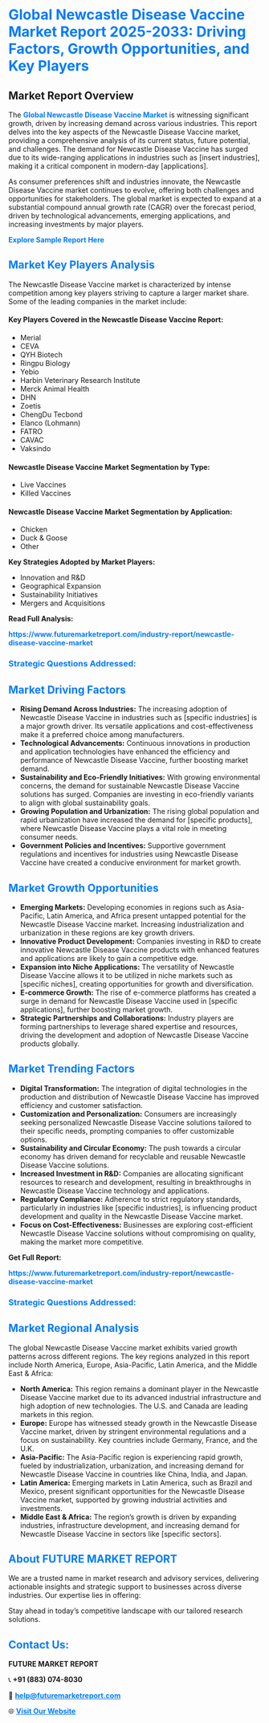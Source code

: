 <h1 style="color: #007BFF;">Global Newcastle Disease Vaccine Market Report 2025-2033: Driving Factors, Growth Opportunities, and Key Players</h1>

<section id="overview">
<h2>Market Report Overview</h2>
<p>The <a href="https://www.futuremarketreport.com/industry-report/newcastle-disease-vaccine-market" style="color: #007BFF; text-decoration: none;"><strong>Global Newcastle Disease Vaccine Market</strong></a> is witnessing significant growth, driven by increasing demand across various industries. This report delves into the key aspects of the Newcastle Disease Vaccine market, providing a comprehensive analysis of its current status, future potential, and challenges. The demand for Newcastle Disease Vaccine has surged due to its wide-ranging applications in industries such as [insert industries], making it a critical component in modern-day [applications].</p>
<p>As consumer preferences shift and industries innovate, the Newcastle Disease Vaccine market continues to evolve, offering both challenges and opportunities for stakeholders. The global market is expected to expand at a substantial compound annual growth rate (CAGR) over the forecast period, driven by technological advancements, emerging applications, and increasing investments by major players.</p>
</section>

<section id="overview">
<p><a href="https://www.futuremarketreport.com/request-sample/reportId=60783" style="color: #007BFF; text-decoration: none;"><strong>Explore Sample Report Here</strong></a></p>
</section>

<section id="key-players">
<h2 style="color: #007BFF;">Market Key Players Analysis</h2>
<p>The Newcastle Disease Vaccine market is characterized by intense competition among key players striving to capture a larger market share. Some of the leading companies in the market include:</p>
<h4>Key Players Covered in the Newcastle Disease Vaccine Report:</h4>
<ul><li>Merial</li><li>CEVA</li><li>QYH Biotech</li><li>Ringpu Biology</li><li>Yebio</li><li>Harbin Veterinary Research Institute</li><li>Merck Animal Health</li><li>DHN</li><li>Zoetis</li><li>ChengDu Tecbond</li><li>Elanco (Lohmann)</li><li>FATRO</li><li>CAVAC</li><li>Vaksindo</li></ul>
<h4>Newcastle Disease Vaccine Market Segmentation by Type:</h4>
<ul><li>Live Vaccines</li><li>Killed Vaccines</li></ul>

<h4>Newcastle Disease Vaccine Market Segmentation by Application:</h4>
<ul><li>Chicken</li><li>Duck &amp; Goose</li><li>Other</li></ul>
<p><strong>Key Strategies Adopted by Market Players:</strong></p>
<ul>
<li>Innovation and R&D</li>
<li>Geographical Expansion</li>
<li>Sustainability Initiatives</li>
<li>Mergers and Acquisitions</li>
</ul>
</section>

<section>
<p><strong>Read Full Analysis: </strong></p><a href="https://www.futuremarketreport.com/industry-report/newcastle-disease-vaccine-market" style="color: #007BFF; text-decoration: none;"><strong>https://www.futuremarketreport.com/industry-report/newcastle-disease-vaccine-market</strong></a>
<h3 style="color: #007BFF;">Strategic Questions Addressed:</h3>
</section>

<section id="driving-factors">
<h2 style="color: #007BFF;">Market Driving Factors</h2>
<ul>
<li><strong>Rising Demand Across Industries:</strong> The increasing adoption of Newcastle Disease Vaccine in industries such as [specific industries] is a major growth driver. Its versatile applications and cost-effectiveness make it a preferred choice among manufacturers.</li>
<li><strong>Technological Advancements:</strong> Continuous innovations in production and application technologies have enhanced the efficiency and performance of Newcastle Disease Vaccine, further boosting market demand.</li>
<li><strong>Sustainability and Eco-Friendly Initiatives:</strong> With growing environmental concerns, the demand for sustainable Newcastle Disease Vaccine solutions has surged. Companies are investing in eco-friendly variants to align with global sustainability goals.</li>
<li><strong>Growing Population and Urbanization:</strong> The rising global population and rapid urbanization have increased the demand for [specific products], where Newcastle Disease Vaccine plays a vital role in meeting consumer needs.</li>
<li><strong>Government Policies and Incentives:</strong> Supportive government regulations and incentives for industries using Newcastle Disease Vaccine have created a conducive environment for market growth.</li>
</ul>
</section>

<section id="growth-opportunities">
<h2 style="color: #007BFF;">Market Growth Opportunities</h2>
<ul>
<li><strong>Emerging Markets:</strong> Developing economies in regions such as Asia-Pacific, Latin America, and Africa present untapped potential for the Newcastle Disease Vaccine market. Increasing industrialization and urbanization in these regions are key growth drivers.</li>
<li><strong>Innovative Product Development:</strong> Companies investing in R&D to create innovative Newcastle Disease Vaccine products with enhanced features and applications are likely to gain a competitive edge.</li>
<li><strong>Expansion into Niche Applications:</strong> The versatility of Newcastle Disease Vaccine allows it to be utilized in niche markets such as [specific niches], creating opportunities for growth and diversification.</li>
<li><strong>E-commerce Growth:</strong> The rise of e-commerce platforms has created a surge in demand for Newcastle Disease Vaccine used in [specific applications], further boosting market growth.</li>
<li><strong>Strategic Partnerships and Collaborations:</strong> Industry players are forming partnerships to leverage shared expertise and resources, driving the development and adoption of Newcastle Disease Vaccine products globally.</li>
</ul>
</section>

<section id="trending-factors">
<h2 style="color: #007BFF;">Market Trending Factors</h2>
<ul>
<li><strong>Digital Transformation:</strong> The integration of digital technologies in the production and distribution of Newcastle Disease Vaccine has improved efficiency and customer satisfaction.</li>
<li><strong>Customization and Personalization:</strong> Consumers are increasingly seeking personalized Newcastle Disease Vaccine solutions tailored to their specific needs, prompting companies to offer customizable options.</li>
<li><strong>Sustainability and Circular Economy:</strong> The push towards a circular economy has driven demand for recyclable and reusable Newcastle Disease Vaccine solutions.</li>
<li><strong>Increased Investment in R&D:</strong> Companies are allocating significant resources to research and development, resulting in breakthroughs in Newcastle Disease Vaccine technology and applications.</li>
<li><strong>Regulatory Compliance:</strong> Adherence to strict regulatory standards, particularly in industries like [specific industries], is influencing product development and quality in the Newcastle Disease Vaccine market.</li>
<li><strong>Focus on Cost-Effectiveness:</strong> Businesses are exploring cost-efficient Newcastle Disease Vaccine solutions without compromising on quality, making the market more competitive.</li>
</ul>
</section>

<section>
<p><strong>Get Full Report: </strong></p><a href="https://www.futuremarketreport.com/industry-report/newcastle-disease-vaccine-market" style="color: #007BFF; text-decoration: none;"><strong>https://www.futuremarketreport.com/industry-report/newcastle-disease-vaccine-market</strong></a>
<h3 style="color: #007BFF;">Strategic Questions Addressed:</h3>
</section>


<section id="regional-analysis">
<h2 style="color: #007BFF;">Market Regional Analysis</h2>
<p>The global Newcastle Disease Vaccine market exhibits varied growth patterns across different regions. The key regions analyzed in this report include North America, Europe, Asia-Pacific, Latin America, and the Middle East & Africa:</p>
<ul>
<li><strong>North America:</strong> This region remains a dominant player in the Newcastle Disease Vaccine market due to its advanced industrial infrastructure and high adoption of new technologies. The U.S. and Canada are leading markets in this region.</li>
<li><strong>Europe:</strong> Europe has witnessed steady growth in the Newcastle Disease Vaccine market, driven by stringent environmental regulations and a focus on sustainability. Key countries include Germany, France, and the U.K.</li>
<li><strong>Asia-Pacific:</strong> The Asia-Pacific region is experiencing rapid growth, fueled by industrialization, urbanization, and increasing demand for Newcastle Disease Vaccine in countries like China, India, and Japan.</li>
<li><strong>Latin America:</strong> Emerging markets in Latin America, such as Brazil and Mexico, present significant opportunities for the Newcastle Disease Vaccine market, supported by growing industrial activities and investments.</li>
<li><strong>Middle East & Africa:</strong> The region’s growth is driven by expanding industries, infrastructure development, and increasing demand for Newcastle Disease Vaccine in sectors like [specific sectors].</li>
</ul>
</section>

<footer>
<h2 style="color: #007BFF;">About FUTURE MARKET REPORT</h2>
<p>We are a trusted name in market research and advisory services, delivering actionable insights and strategic support to businesses across diverse industries. Our expertise lies in offering:</p>

<p>Stay ahead in today’s competitive landscape with our tailored research solutions.</p>

<h2 style="color: #007BFF;">Contact Us:</h2>
<p><strong>FUTURE MARKET REPORT</strong></p>
<p>📞 <strong>+91 (883) 074-8030</strong></p>
<p>📧 <strong><a href="mailto:help@futuremarketreport.com" style="color: #007BFF;">help@futuremarketreport.com</a></strong></p>
<p>🌐 <strong><a href="https://www.futuremarketreport.com/" style="color: #007BFF;">Visit Our Website</a></strong></p>
</footer>
